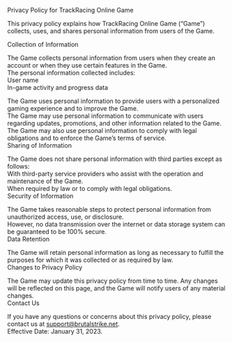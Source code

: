 Privacy Policy for TrackRacing Online Game

This privacy policy explains how TrackRacing Online Game (“Game”) collects, uses, and shares personal information from users of the Game.

Collection of Information

The Game collects personal information from users when they create an account or when they use certain features in the Game.  
The personal information collected includes:  
User name  
In-game activity and progress data

The Game uses personal information to provide users with a personalized gaming experience and to improve the Game.  
The Game may use personal information to communicate with users regarding updates, promotions, and other information related to the Game.  
The Game may also use personal information to comply with legal obligations and to enforce the Game’s terms of service.  
Sharing of Information

The Game does not share personal information with third parties except as follows:  
With third-party service providers who assist with the operation and maintenance of the Game.  
When required by law or to comply with legal obligations.  
Security of Information

The Game takes reasonable steps to protect personal information from unauthorized access, use, or disclosure.  
However, no data transmission over the internet or data storage system can be guaranteed to be 100% secure.  
Data Retention

The Game will retain personal information as long as necessary to fulfill the purposes for which it was collected or as required by law.  
Changes to Privacy Policy

The Game may update this privacy policy from time to time. Any changes will be reflected on this page, and the Game will notify users of any material changes.  
Contact Us

If you have any questions or concerns about this privacy policy, please contact us at support@brutalstrike.net.  
Effective Date: January 31, 2023.
